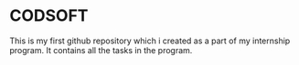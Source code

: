 # CODSOFT
This is my first github repository which i created as a part of my internship program. It contains all the tasks in the program.

